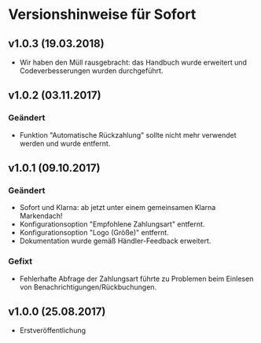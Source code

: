 # Versionshinweise für Sofort

## v1.0.3 (19.03.2018)

- Wir haben den Müll rausgebracht: das Handbuch wurde erweitert und Codeverbesserungen wurden durchgeführt.

## v1.0.2 (03.11.2017)

### Geändert

- Funktion "Automatische Rückzahlung" sollte nicht mehr verwendet werden und wurde entfernt.

## v1.0.1 (09.10.2017)

### Geändert

- Sofort und Klarna: ab jetzt unter einem gemeinsamen Klarna Markendach!
- Konfigurationsoption "Empfohlene Zahlungsart" entfernt.
- Konfigurationsoption "Logo (Größe)" entfernt.
- Dokumentation wurde gemäß Händler-Feedback erweitert.

### Gefixt

- Fehlerhafte Abfrage der Zahlungsart führte zu Problemen beim Einlesen von Benachrichtigungen/Rückbuchungen.

## v1.0.0 (25.08.2017)

- Erstveröffentlichung